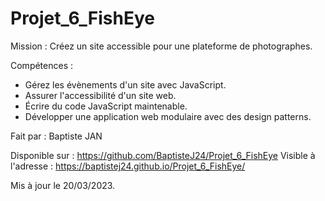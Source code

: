 # Projet_6_FishEye
 
Mission : Créez un site accessible pour une plateforme de photographes.

Compétences :
- Gérez les évènements d'un site avec JavaScript.
- Assurer l'accessibilité d'un site web.
- Écrire du code JavaScript maintenable.
- Développer une application web modulaire avec des design patterns.

Fait par : Baptiste JAN

Disponible sur : https://github.com/BaptisteJ24/Projet_6_FishEye
Visible à l'adresse : https://baptistej24.github.io/Projet_6_FishEye/

Mis à jour le 20/03/2023.